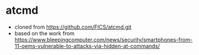 # atcmd

* cloned from https://github.com/FICS/atcmd.git
* based on the work from https://www.bleepingcomputer.com/news/security/smartphones-from-11-oems-vulnerable-to-attacks-via-hidden-at-commands/
